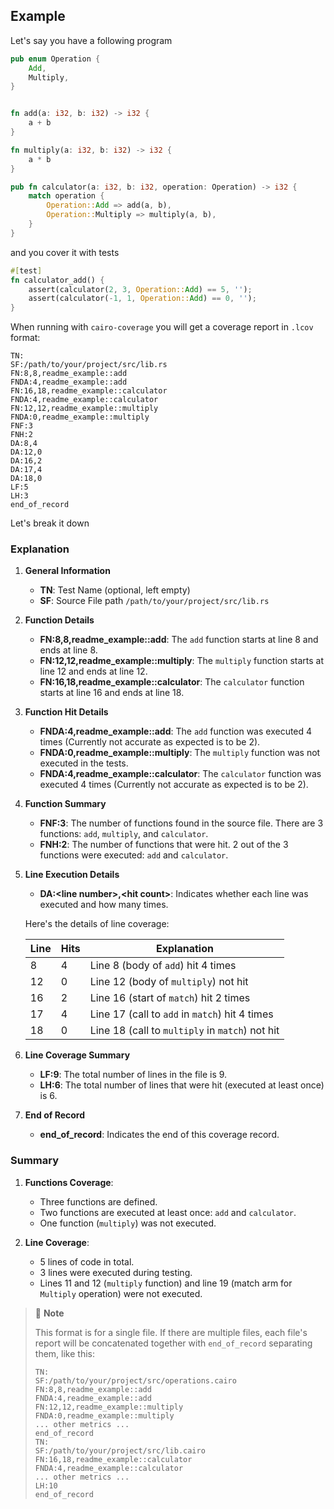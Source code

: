 ## Example

Let's say you have a following program

```rust
pub enum Operation {
    Add,
    Multiply,
}


fn add(a: i32, b: i32) -> i32 {
    a + b
}

fn multiply(a: i32, b: i32) -> i32 {
    a * b
}

pub fn calculator(a: i32, b: i32, operation: Operation) -> i32 {
    match operation {
        Operation::Add => add(a, b),
        Operation::Multiply => multiply(a, b),
    }
}

```

and you cover it with tests

```rust
#[test]
fn calculator_add() {
    assert(calculator(2, 3, Operation::Add) == 5, '');
    assert(calculator(-1, 1, Operation::Add) == 0, '');
}
```

When running with `cairo-coverage` you will get a coverage report in `.lcov` format:

```lcov
TN:
SF:/path/to/your/project/src/lib.rs
FN:8,8,readme_example::add
FNDA:4,readme_example::add
FN:16,18,readme_example::calculator
FNDA:4,readme_example::calculator
FN:12,12,readme_example::multiply
FNDA:0,readme_example::multiply
FNF:3
FNH:2
DA:8,4
DA:12,0
DA:16,2
DA:17,4
DA:18,0
LF:5
LH:3
end_of_record
```

Let's break it down

### Explanation

1. **General Information**
    - **TN**: Test Name (optional, left empty)
    - **SF**: Source File path `/path/to/your/project/src/lib.rs`

2. **Function Details**
    - **FN:8,8,readme_example::add**: The `add` function starts at line 8 and ends at line 8.
    - **FN:12,12,readme_example::multiply**: The `multiply` function starts at line 12 and ends at line 12.
    - **FN:16,18,readme_example::calculator**: The `calculator` function starts at line 16 and ends at line 18.

3. **Function Hit Details**
    - **FNDA:4,readme_example::add**: The `add` function was executed 4 times (Currently not accurate as expected is to
      be 2).
    - **FNDA:0,readme_example::multiply**: The `multiply` function was not executed in the tests.
    - **FNDA:4,readme_example::calculator**: The `calculator` function was executed 4 times (Currently not accurate as
      expected is to be 2).

4. **Function Summary**
    - **FNF:3**: The number of functions found in the source file. There are 3 functions: `add`, `multiply`,
      and `calculator`.
    - **FNH:2**: The number of functions that were hit. 2 out of the 3 functions were
      executed: `add` and `calculator`.

5. **Line Execution Details**
    - **DA:\<line number\>,\<hit count\>**: Indicates whether each line was executed and how many times.

   Here's the details of line coverage:

   | Line | Hits | Explanation                                     |
   |------|------|-------------------------------------------------|
   | 8    | 4    | Line 8 (body of `add`) hit 4 times              |
   | 12   | 0    | Line 12 (body of `multiply`) not hit            |
   | 16   | 2    | Line 16 (start of `match`) hit 2 times          |
   | 17   | 4    | Line 17 (call to `add` in `match`) hit 4 times  |
   | 18   | 0    | Line 18 (call to `multiply` in `match`) not hit |

6. **Line Coverage Summary**
    - **LF:9**: The total number of lines in the file is 9.
    - **LH:6**: The total number of lines that were hit (executed at least once) is 6.

7. **End of Record**
    - **end_of_record**: Indicates the end of this coverage record.

### Summary

1. **Functions Coverage**:
    - Three functions are defined.
    - Two functions are executed at least once: `add` and `calculator`.
    - One function (`multiply`) was not executed.

2. **Line Coverage**:
    - 5 lines of code in total.
    - 3 lines were executed during testing.
    - Lines 11 and 12 (`multiply` function) and line 19 (match arm for `Multiply` operation) were not executed.

> 📝 **Note**
>
> This format is for a single file. If there are multiple files, each file's report will be concatenated together
> with `end_of_record` separating them, like this:
> ```lcov
> TN:
> SF:/path/to/your/project/src/operations.cairo
> FN:8,8,readme_example::add
> FNDA:4,readme_example::add
> FN:12,12,readme_example::multiply
> FNDA:0,readme_example::multiply
> ... other metrics ...
> end_of_record
> TN:
> SF:/path/to/your/project/src/lib.cairo
> FN:16,18,readme_example::calculator
> FNDA:4,readme_example::calculator
> ... other metrics ...
> LH:10
> end_of_record
> ```
